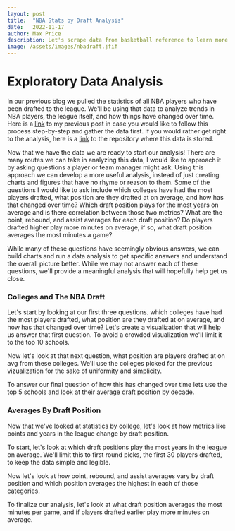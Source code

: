 ```yaml
---
layout: post
title:  "NBA Stats by Draft Analysis"
date:   2022-11-17
author: Max Price
description: Let's scrape data from basketball reference to learn more about NBA franchises.
image: /assets/images/nbadraft.jfif
---
```


# Exploratory Data Analysis

In our previous blog we pulled the statistics of all NBA players who have been drafted to the league. We'll be using that data to analyze trends in NBA players, the league itself, and how things have changed over time. Here is a [link](https://maxsprice.github.io/stat386-projects/2022/10/18/blog2.html) to my previous post in case you would like to follow this process step-by-step and gather the data first. If you would rather get right to the analysis, here is a [link](https://github.com/maxsprice/WebScraping.git) to the repository where this data is stored.

Now that we have the data we are ready to start our analysis! There are many routes we can take in analyzing this data, I would like to approach it by asking questions a player or team manager might ask. Using this approach we can develop a more useful analysis, instead of just creating charts and figures that have no rhyme or reason to them. Some of the questions I would like to ask include which colleges have had the most players drafted, what position are they drafted at on average, and how has that changed over time? Which draft position plays for the most years on average and is there correlation between those two metrics? What are the point, rebound, and assist averages for each draft position? Do players drafted higher play more minutes on average, if so, what draft position averages the most minutes a game?

While many of these questions have seemingly obvious answers, we can build charts and run a data analysis to get specific answers and understand the overall picture better. While we may not answer each of these questions, we'll provide a meaningful analysis that will hopefully help get us close.

### Colleges and The NBA Draft

Let's start by looking at our first three questions. which colleges have had the most players drafted, what position are they drafted at on average, and how has that changed over time?
Let's create a visualization that will help us answer that first question. To avoid a crowded visualization we'll limit it to the top 10 schools.


Now let's look at that next question, what position are players drafted at on avg from these colleges. We'll use the colleges picked for the previous vizualization for the sake of uniformity and simplicity.

To answer our final question of how this has changed over time lets use the top 5 schools and look at their average draft position by decade.


### Averages By Draft Position

Now that we've looked at statistics by college, let's look at how metrics like points and years in the league change by draft position.

To start, let's look at which draft positions play the most years in the league on average. We'll limit this to first round picks, the first 30 players drafted, to keep the data simple and legible.

Now let's look at how point, rebound, and assist averages vary by draft position and which position averages the highest in each of those categories.

To finalize our analysis, let's look at what draft position averages the most minutes per game, and if players drafted earlier play more minutes on average.
